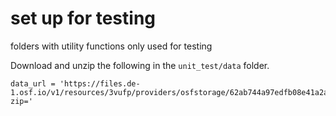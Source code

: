 # set up for testing

folders with utility functions only used for testing

Download and unzip the following in the `unit_test/data` folder.

```
data_url = 'https://files.de-1.osf.io/v1/resources/3vufp/providers/osfstorage/62ab744a97edfb08e41a2a77/?zip='
```


